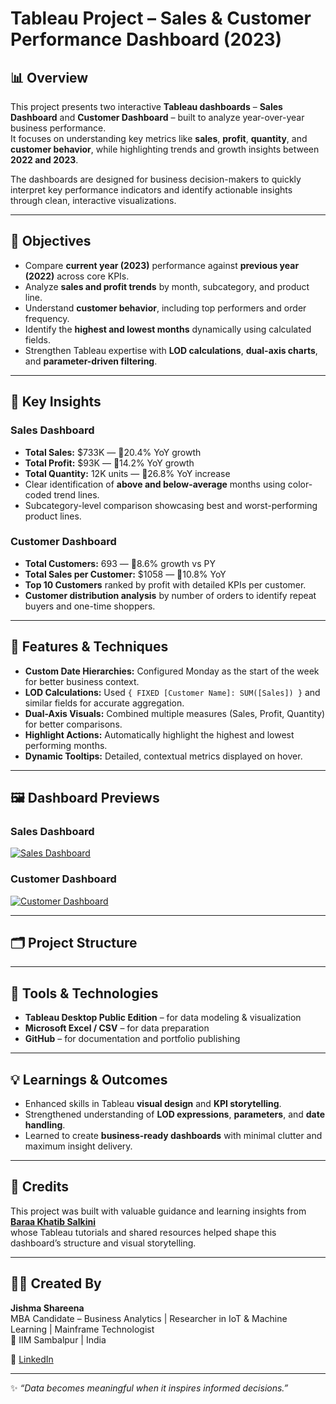 # Tableau Project – Sales & Customer Performance Dashboard (2023)

## 📊 Overview
This project presents two interactive **Tableau dashboards** – **Sales Dashboard** and **Customer Dashboard** – built to analyze year-over-year business performance.  
It focuses on understanding key metrics like **sales**, **profit**, **quantity**, and **customer behavior**, while highlighting trends and growth insights between **2022 and 2023**.

The dashboards are designed for business decision-makers to quickly interpret key performance indicators and identify actionable insights through clean, interactive visualizations.

---

## 🎯 Objectives
- Compare **current year (2023)** performance against **previous year (2022)** across core KPIs.  
- Analyze **sales and profit trends** by month, subcategory, and product line.  
- Understand **customer behavior**, including top performers and order frequency.  
- Identify the **highest and lowest months** dynamically using calculated fields.  
- Strengthen Tableau expertise with **LOD calculations**, **dual-axis charts**, and **parameter-driven filtering**.

---

## 🧠 Key Insights
### **Sales Dashboard**
- **Total Sales:** $733K — 🔺20.4% YoY growth  
- **Total Profit:** $93K — 🔺14.2% YoY growth  
- **Total Quantity:** 12K units — 🔺26.8% YoY increase  
- Clear identification of **above and below-average** months using color-coded trend lines.  
- Subcategory-level comparison showcasing best and worst-performing product lines.

### **Customer Dashboard**
- **Total Customers:** 693 — 🔺8.6% growth vs PY  
- **Total Sales per Customer:** $1058 — 🔺10.8% YoY  
- **Top 10 Customers** ranked by profit with detailed KPIs per customer.  
- **Customer distribution analysis** by number of orders to identify repeat buyers and one-time shoppers.  

---

## 🧩 Features & Techniques
- **Custom Date Hierarchies:** Configured Monday as the start of the week for better business context.  
- **LOD Calculations:** Used `{ FIXED [Customer Name]: SUM([Sales]) }` and similar fields for accurate aggregation.  
- **Dual-Axis Visuals:** Combined multiple measures (Sales, Profit, Quantity) for better comparisons.  
- **Highlight Actions:** Automatically highlight the highest and lowest performing months.  
- **Dynamic Tooltips:** Detailed, contextual metrics displayed on hover.  

---

## 🖼️ Dashboard Previews

### **Sales Dashboard**
[![Sales Dashboard](images/Sales_Screenshot.png)](https://github.com/jishma-shareena/tableau-sales-customers-dashboard/blob/main/Sales%20Screenshot.PNG)

### **Customer Dashboard**
[![Customer Dashboard](images/Customer_Screenshot.png)](https://github.com/jishma-shareena/tableau-sales-customers-dashboard/blob/main/Customer%20Screenshot.PNG)

---

## 🗂️ Project Structure
---

## 🧰 Tools & Technologies
- **Tableau Desktop Public Edition** – for data modeling & visualization  
- **Microsoft Excel / CSV** – for data preparation  
- **GitHub** – for documentation and portfolio publishing  

---

## 💡 Learnings & Outcomes
- Enhanced skills in Tableau **visual design** and **KPI storytelling**.  
- Strengthened understanding of **LOD expressions**, **parameters**, and **date handling**.  
- Learned to create **business-ready dashboards** with minimal clutter and maximum insight delivery.  

---

## 🙌 Credits
This project was built with valuable guidance and learning insights from  
**[Baraa Khatib Salkini](https://www.linkedin.com/in/baraa-khatib-salkini/)**  
whose Tableau tutorials and shared resources helped shape this dashboard’s structure and visual storytelling.

---

## 👩‍💻 Created By
**Jishma Shareena**  
MBA Candidate – Business Analytics | Researcher in IoT & Machine Learning | Mainframe Technologist  
📍 IIM Sambalpur | India  

🔗 [LinkedIn](https://www.linkedin.com/in/jishmashareena)  

---

✨ *“Data becomes meaningful when it inspires informed decisions.”*

